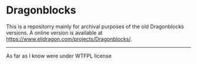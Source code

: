 # Dragonblocks
This is a repositorry mainly for archival purposes of the old Dragonblocks versions.
A online version is available at https://www.elidragon.com/projects/Dragonblocks/.

---
As far as I know were under WTFPL license
